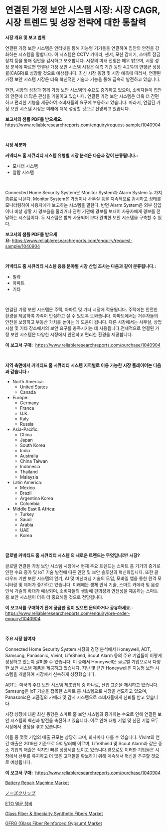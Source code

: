 <p><h1>연결된 가정 보안 시스템 시장: 시장 CAGR, 시장 트렌드 및 성장 전략에 대한 통찰력</h1></p><p><strong>시장 개요 및 보고 범위</strong></p>
<p><p>연결된 가정 보안 시스템은 인터넷을 통해 지능형 기기들을 연결하여 집안의 안전을 강화하는 시스템을 말합니다. 이 시스템은 CCTV 카메라, 센서, 모션 감지기, 스마트 잠금장치 등을 통해 집안을 감시하고 보호합니다. 시장의 미래 전망은 매우 밝으며, 시장 성장 분석에 따르면 연결된 가정 보안 시스템 시장은 예측 기간 동안 4.2%의 연평균 성장률(CAGR)로 성장할 것으로 예상됩니다. 최신 시장 동향 및 시장 예측에 따라서, 연결된 가정 보안 시스템 시장은 더욱 혁신적인 기술과 기능을 통해 급속히 발전하고 있습니다.</p><p>한편, 시장의 성장과 함께 가정 보안 시스템의 수요도 증가하고 있으며, 소비자들이 집안의 안전에 더 많은 관심을 기울이고 있습니다. 연결된 가정 보안 시스템은 더욱 더 간편하고 편리한 기능을 제공하여 소비자들의 요구에 부응하고 있습니다. 따라서, 연결된 가정 보안 시스템 시장은 미래에 더욱 성장할 것으로 전망되고 있습니다.</p></p>
<p><strong>보고서의 샘플 PDF를 받으세요:</strong> <a href="https://www.reliableresearchreports.com/enquiry/request-sample/1040904">https://www.reliableresearchreports.com/enquiry/request-sample/1040904</a></p>
<p>&nbsp;</p>
<p><strong>시장 세분화</strong></p>
<p><strong>커넥티드 홈 시큐리티 시스템 유형별 시장 분석은 다음과 같이 분류됩니다.:</strong></p>
<p><ul><li>모니터 시스템</li><li>알람 시스템</li></ul></p>
<p>&nbsp;</p>
<p><p>Connected Home Security System은 Monitor System과 Alarm System 두 가지 종류로 나뉜다. Monitor System은 가정이나 사무실 등을 지속적으로 감시하고 상태를 모니터링하여 사용자에게 보고하는 시스템을 말한다. 반면 Alarm System은 외부 침입이나 비상 상황 시 경보음을 울리거나 관련 기관에 경보를 보내어 사용자에게 경보를 전달하는 시스템이다. 두 시스템은 함께 사용되어 보다 완벽한 보안 시스템을 구축할 수 있다.</p></p>
<p><strong>보고서의 샘플 PDF를 받으세요:</strong>&nbsp;<a href="https://www.reliableresearchreports.com/enquiry/request-sample/1040904">https://www.reliableresearchreports.com/enquiry/request-sample/1040904</a></p>
<p>&nbsp;</p>
<p><strong> 커넥티드 홈 시큐리티 시스템 응용 분야별 시장 산업 조사는 다음과 같이 분류됩니다.:</strong></p>
<p><ul><li>빌라</li><li>아파트</li><li>기타</li></ul></p>
<p>&nbsp;</p>
<p><p>연결된 가정 보안 시스템은 주택, 아파트 및 기타 시장에 적용됩니다. 주택에는 안전한 환경을 제공하여 가족이 안심하고 살 수 있도록 도와줍니다. 아파트에서는 거주자들의 안전을 보장하고 부동산 가치를 높이는 데 도움이 됩니다. 다른 시장에서는 사무실, 상업 시설 및 기타 장소에서의 보안 요구를 충족시키는 데 사용됩니다.전체적으로 연결된 가정 보안 시스템은 다양한 시장에서 안전하고 편리한 환경을 제공합니다.</p></p>
<p><strong>이 보고서 구매:</strong>&nbsp; <a href="https://www.reliableresearchreports.com/purchase/1040904">https://www.reliableresearchreports.com/purchase/1040904</a></p>
<p>&nbsp;</p>
<p><strong>지역 측면에서 커넥티드 홈 시큐리티 시스템 지역별로 이용 가능한 시장 플레이어는 다음과 같습니다.:</strong></p>
<p><ul>
    <li>
        North America:
        <ul>
            <li>United States</li>
            <li>Canada</li>
        </ul>
    </li>
    <li>
        Europe:
        <ul>
            <li>Germany</li>
            <li>France</li>
            <li>U.K.</li>
            <li>Italy</li>
            <li>Russia</li>
        </ul>
    </li>
    <li>
        Asia-Pacific:
        <ul>
            <li>China</li>
            <li>Japan</li>
            <li>South Korea</li>
            <li>India</li>
            <li>Australia</li>
            <li>China Taiwan</li>
            <li>Indonesia</li>
            <li>Thailand</li>
            <li>Malaysia</li>
        </ul>
    </li>
    <li>
        Latin America:
        <ul>
            <li>Mexico</li>
            <li>Brazil</li>
            <li>Argentina Korea</li>
            <li>Colombia</li>
        </ul>
    </li>
    <li>
        Middle East & Africa:
        <ul>
            <li>Turkey</li>
            <li>Saudi</li>
            <li>Arabia</li>
            <li>UAE</li>
            <li>Korea</li>
        </ul>
    </li>
    </ul></p>
<p>&nbsp;</p>
<p><strong>글로벌 커넥티드 홈 시큐리티 시스템 의 새로운 트렌드는 무엇입니까? 시장?</strong></p>
<p><p>글로벌 연결된 가정 보안 시스템 시장에서 현재 주요 트렌드는 스마트 홈 기기의 증가로 인한 수요 증가 및 IoT 기술 발전에 따른 안전 및 보안 솔루션의 혁신화입니다. 또한 클라우드 기반 보안 시스템의 인기, AI 및 머신러닝 기술의 도입, 모바일 앱을 통한 원격 모니터링 및 제어가 증가하고 있습니다. 미래에는 생체 인식 기술, 스마트 카메라 및 음성 인식 기술의 확대가 예상되며, 소비자들의 생활에 편의성과 안전성을 제공하는 스마트 홈 보안 시스템이 더욱 더 중요해질 것으로 전망됩니다.</p></p>
<p><strong>이 보고서를 구매하기 전에 궁금한 점이 있으면 문의하거나 공유하세요.</strong>- <a href="https://www.reliableresearchreports.com/enquiry/pre-order-enquiry/1040904">https://www.reliableresearchreports.com/enquiry/pre-order-enquiry/1040904</a></p>
<p>&nbsp;</p>
<p><strong>주요 시장 참여자</strong></p>
<p><p>Connected Home Security System 시장의 경쟁 분석에서 Honeywell, ADT, Samsung, Panasonic, Vivint, LifeShield, Scout Alarm 등의 주요 기업들이 어떻게 성장하고 있는지 살펴볼 수 있습니다. 이 중에서 Honeywell은 글로벌 기업으로서 다양한 보안 시스템 제품을 제공하고 있습니다. 지난 몇 년간 Honeywell은 지능형 보안 시스템을 개발하여 시장에서 신속하게 성장했습니다. </p><p>ADT는 미국의 주요 보안 시스템 제조업체 중 하나로, 산업 표준을 제시하고 있습니다. Samsung은 IoT 기술을 접목한 스마트 홈 시스템으로 시장을 선도하고 있으며, Panasonic은 고품질의 카메라 및 감시 시스템으로 소비자들에게 신뢰를 받고 있습니다. </p><p>시장 성장에 대한 최신 동향은 스마트 홈 보안 시스템의 증가하는 수요로 인해 연결된 보안 시스템의 혁신과 발전을 촉진하고 있습니다. 이로 인해 대형 기업 및 신진 기업 모두 시장에서 경쟁을 겪고 있습니다. </p><p>이들 중 몇몇 기업의 매출 규모는 상당히 크며, 회사마다 다를 수 있습니다. Vivint의 연간 매출은 2019년 기준으로 5억 달러에 이르며, LifeShield 및 Scout Alarm과 같은 중소 기업의 매출은 작지만 빠른 성장세를 보이고 있습니다.앞으로도 이러한 기업들은 시장에서 선두를 유지하고 더 많은 고객들을 확보하기 위해 계속해서 혁신을 추구할 것으로 예상됩니다.</p></p>
<p><strong>이 보고서 구매:</strong>&nbsp;&nbsp;<a href="https://www.reliableresearchreports.com/purchase/1040904">https://www.reliableresearchreports.com/purchase/1040904</a></p>
<p><p><a href="https://issuu.com/reportprime-2/docs/battery-repair-machine-market-size-2030.pptx">Battery Repair Machine Market</a></p><p><a href="https://github.com/joaejkdzgyljvo6/Market-Research-Report-List-1/blob/main/2992017621.md">ノーズクリップ</a></p><p><a href="https://github.com/vsap75a286l/Market-Research-Report-List-1/blob/main/8693414313.md">ETO 멸균 장비</a></p><p><a href="https://github.com/johnbach50/Market-Research-Report-List-2/blob/main/glass-fiber-specialty-synthetic-fibers-market.md">Glass Fiber & Specialty Synthetic Fibers Market</a></p><p><a href="https://github.com/lylyparadise/Market-Research-Report-List-2/blob/main/gfrg-glass-fiber-reinforced-gypsum-market.md">GFRG (Glass Fiber Reinforced Gypsum) Market</a></p></p>
